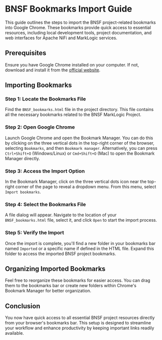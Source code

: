 # BNSF Bookmarks Import Guide

This guide outlines the steps to import the BNSF project-related bookmarks into Google Chrome. These bookmarks provide quick access to essential resources, including local development tools, project documentation, and web interfaces for Apache NiFi and MarkLogic services.

## Prerequisites

Ensure you have Google Chrome installed on your computer. If not, download and install it from the [official website](https://www.google.com/chrome/).

## Importing Bookmarks

### Step 1: Locate the Bookmarks File

Find the `BNSF_bookmarks.html` file in the project directory. This file contains all the necessary bookmarks related to the BNSF MarkLogic Project.

### Step 2: Open Google Chrome

Launch Google Chrome and open the Bookmark Manager. You can do this by clicking on the three vertical dots in the top-right corner of the browser, selecting `Bookmarks`, and then `Bookmark manager`. Alternatively, you can press `Ctrl+Shift+O` (Windows/Linux) or `Cmd+Shift+O` (Mac) to open the Bookmark Manager directly.

### Step 3: Access the Import Option

In the Bookmark Manager, click on the three vertical dots icon near the top-right corner of the page to reveal a dropdown menu. From this menu, select `Import bookmarks`.

### Step 4: Select the Bookmarks File

A file dialog will appear. Navigate to the location of your `BNSF_bookmarks.html` file, select it, and click `Open` to start the import process.

### Step 5: Verify the Import

Once the import is complete, you'll find a new folder in your bookmarks bar named `Imported` or a specific name if defined in the HTML file. Expand this folder to access the imported BNSF project bookmarks.

## Organizing Imported Bookmarks

Feel free to reorganize these bookmarks for easier access. You can drag them to the bookmarks bar or create new folders within Chrome's Bookmark Manager for better organization.

## Conclusion

You now have quick access to all essential BNSF project resources directly from your browser's bookmarks bar. This setup is designed to streamline your workflow and enhance productivity by keeping important links readily available.
